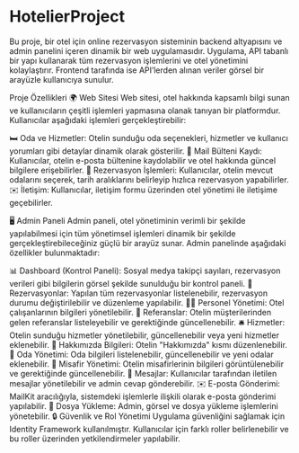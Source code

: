 # HotelierProject

Bu proje, bir otel için online rezervasyon sisteminin backend altyapısını ve admin panelini içeren dinamik bir web uygulamasıdır. Uygulama, API tabanlı bir yapı kullanarak tüm rezervasyon işlemlerini ve otel yönetimini kolaylaştırır. Frontend tarafında ise API’lerden alınan veriler görsel bir arayüzle kullanıcıya sunulur.

Proje Özellikleri
🌍 Web Sitesi
Web sitesi, otel hakkında kapsamlı bilgi sunan ve kullanıcıların çeşitli işlemleri yapmasına olanak tanıyan bir platformdur. Kullanıcılar aşağıdaki işlemleri gerçekleştirebilir:

🛏️ Oda ve Hizmetler: Otelin sunduğu oda seçenekleri, hizmetler ve kullanıcı yorumları gibi detaylar dinamik olarak gösterilir.
📧 Mail Bülteni Kaydı: Kullanıcılar, otelin e-posta bültenine kaydolabilir ve otel hakkında güncel bilgilere erişebilirler.
📅 Rezervasyon İşlemleri: Kullanıcılar, otelin mevcut odalarını seçerek, tarih aralıklarını belirleyip hızlıca rezervasyon yapabilirler.
✉️ İletişim: Kullanıcılar, iletişim formu üzerinden otel yönetimi ile iletişime geçebilirler.


🖥️ Admin Paneli
Admin paneli, otel yönetiminin verimli bir şekilde yapılabilmesi için tüm yönetimsel işlemleri dinamik bir şekilde gerçekleştirebileceğiniz güçlü bir arayüz sunar. Admin panelinde aşağıdaki özellikler bulunmaktadır:

📊 Dashboard (Kontrol Paneli): Sosyal medya takipçi sayıları, rezervasyon verileri gibi bilgilerin görsel şekilde sunulduğu bir kontrol paneli.
📅 Rezervasyonlar: Yapılan tüm rezervasyonlar listelenebilir, rezervasyon durumu değiştirilebilir ve düzenleme yapılabilir.
👨‍💼 Personel Yönetimi: Otel çalışanlarının bilgileri yönetilebilir.
📝 Referanslar: Otelin müşterilerinden gelen referanslar listeleyebilir ve gerektiğinde güncellenebilir.
🛎️ Hizmetler: Otelin sunduğu hizmetler yönetilebilir, güncellenebilir veya yeni hizmetler eklenebilir.
🏨 Hakkımızda Bilgileri: Otelin "Hakkımızda" kısmı düzenlenebilir.
🛌 Oda Yönetimi: Oda bilgileri listelenebilir, güncellenebilir ve yeni odalar eklenebilir.
👥 Misafir Yönetimi: Otelin misafirlerinin bilgileri görüntülenebilir ve gerektiğinde güncellenebilir.
📩 Mesajlar: Kullanıcılar tarafından iletilen mesajlar yönetilebilir ve admin cevap gönderebilir.
✉️ E-posta Gönderimi: MailKit aracılığıyla, sistemdeki işlemlerle ilişkili olarak e-posta gönderimi yapılabilir.
📂 Dosya Yükleme: Admin, görsel ve dosya yükleme işlemlerini yönetebilir.
🔒 Güvenlik ve Rol Yönetimi
Uygulama güvenliğini sağlamak için Identity Framework kullanılmıştır. Kullanıcılar için farklı roller belirlenebilir ve bu roller üzerinden yetkilendirmeler yapılabilir.



